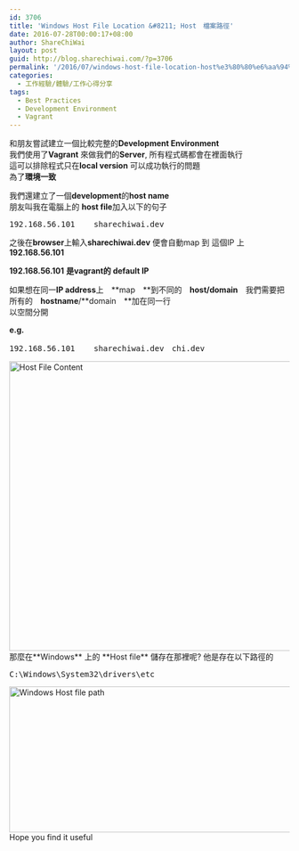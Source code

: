 ```yaml
---
id: 3706
title: 'Windows Host File Location &#8211; Host　檔案路徑'
date: 2016-07-28T00:00:17+08:00
author: ShareChiWai
layout: post
guid: http://blog.sharechiwai.com/?p=3706
permalink: '/2016/07/windows-host-file-location-host%e3%80%80%e6%aa%94%e6%a1%88%e8%b7%af%e5%be%91/'
categories:
  - 工作經驗/體驗/工作心得分享
tags:
  - Best Practices
  - Development Environment
  - Vagrant
---
```

和朋友嘗試建立一個比較完整的**Development Environment**  
我們使用了**Vagrant** 來做我們的**Server**, 所有程式碼都會在裡面執行  
這可以排除程式只在**local version** 可以成功執行的問題  
為了**環境一致**

我們還建立了一個**development**的**host name**  
朋友叫我在電腦上的 **host file**加入以下的句子

<pre>192.168.56.101    sharechiwai.dev
</pre>

之後在**browser**上輸入**sharechiwai.dev** 便會自動map 到 這個IP 上  
**192.168.56.101**

**192.168.56.101** **是vagrant的 default IP**

如果想在同一**IP address**上　**map　**到不同的　**host/domain**　我們需要把所有的　**hostname**/**domain　**加在同一行  
以空間分開

**e.g.**

<pre>192.168.56.101    sharechiwai.dev　chi.dev
</pre>

<img class="alignnone" src="https://i0.wp.com/farm9.static.flickr.com/8776/28610796735_fbfeea2dfb_z.jpg?resize=625%2C520" alt="Host File Content" width="625" height="520" data-recalc-dims="1" />  
那麼在**Windows** 上的 **Host file** 儲存在那裡呢?  
他是存在以下路徑的

<pre>C:\Windows\System32\drivers\etc
</pre>

<img class="alignnone" src="https://i2.wp.com/farm9.static.flickr.com/8824/28503940412_4cbd402bdc_z.jpg?resize=625%2C262" alt="Windows Host file path" width="625" height="262" data-recalc-dims="1" />  
Hope you find it useful